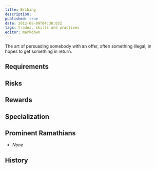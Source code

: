 ```yaml
---
title: Bribing
description:
published: true
date: 2012-08-09T04:38:03Z
tags: trades, skills and practises
editor: markdown
---
```


The art of persuading somebody with an offer, often something illegal, in hopes to get something in return.

## Requirements

## Risks

## Rewards

## Specialization

## Prominent Ramathians

- *None*

## History

